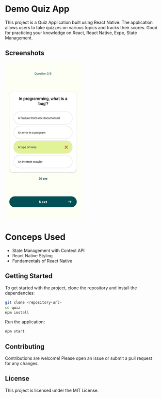 # Demo Quiz App

This project is a Quiz Application built using React Native. The application allows users to take quizzes on various topics and tracks their scores. Good for practicing your knowledge on React, React Native, Expo, State Management.

## Screenshots

<img src="photo_2025-02-22_15-37-57.jpg" alt="Demo Quiz App Screenshot" width="250" style="border-radius: 15px;" />

# Conceps Used

- State Management with Context API
- React Native Styling
- Fundamentals of React Native

## Getting Started

To get started with the project, clone the repository and install the dependencies:

```bash
git clone <repository-url>
cd quiz
npm install
```

Run the application:

```bash
npm start
```

## Contributing

Contributions are welcome! Please open an issue or submit a pull request for any changes.

## License

This project is licensed under the MIT License.
